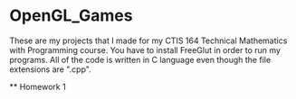 # OpenGL_Games

These are my projects that I made for my CTIS 164 Technical Mathematics with Programming course.
You have to install FreeGlut in order to run my programs.
All of the code is written in C language even though the file extensions are ".cpp".

** Homework 1
